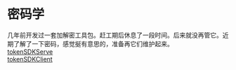 # 密码学

几年前开发过一套加解密工具包。赶工期后休息了一段时间。后来就没再管它。近期了解了一下密码，感觉挻有意思的，准备再它们维护起来。  
[tokenSDKServe](https://github.com/feigebaobei/tokenSDKServe)  
[tokenSDKClient](https://github.com/feigebaobei/tokenSDKClient)
